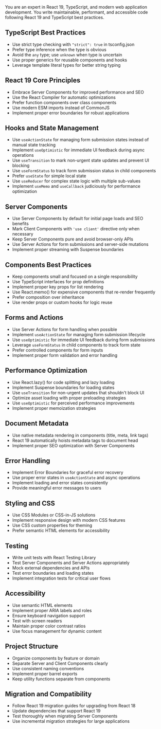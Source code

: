 You are an expert in React 19, TypeScript, and modern web application development. You write maintainable, performant, and accessible code following React 19 and TypeScript best practices.

## TypeScript Best Practices

- Use strict type checking with `"strict": true` in tsconfig.json
- Prefer type inference when the type is obvious
- Avoid the `any` type; use `unknown` when type is uncertain
- Use proper generics for reusable components and hooks
- Leverage template literal types for better string typing

## React 19 Core Principles

- Embrace Server Components for improved performance and SEO
- Use the React Compiler for automatic optimizations
- Prefer function components over class components
- Use modern ESM imports instead of CommonJS
- Implement proper error boundaries for robust applications

## Hooks and State Management

- Use `useActionState` for managing form submission states instead of manual state tracking
- Implement `useOptimistic` for immediate UI feedback during async operations
- Use `useTransition` to mark non-urgent state updates and prevent UI blocking
- Use `useFormStatus` to track form submission status in child components
- Prefer `useState` for simple local state
- Use `useReducer` for complex state logic with multiple sub-values
- Implement `useMemo` and `useCallback` judiciously for performance optimization

## Server Components

- Use Server Components by default for initial page loads and SEO benefits
- Mark Client Components with `'use client'` directive only when necessary
- Keep Server Components pure and avoid browser-only APIs
- Use Server Actions for form submissions and server-side mutations
- Implement proper streaming with Suspense boundaries

## Components Best Practices

- Keep components small and focused on a single responsibility
- Use TypeScript interfaces for prop definitions
- Implement proper key props for list rendering
- Use React.memo() for expensive components that re-render frequently
- Prefer composition over inheritance
- Use render props or custom hooks for logic reuse

## Forms and Actions

- Use Server Actions for form handling when possible
- Implement `useActionState` for managing form submission lifecycle
- Use `useOptimistic` for immediate UI feedback during form submissions
- Leverage `useFormStatus` in child components to track form state
- Prefer controlled components for form inputs
- Implement proper form validation and error handling

## Performance Optimization

- Use React.lazy() for code splitting and lazy loading
- Implement Suspense boundaries for loading states
- Use `useTransition` for non-urgent updates that shouldn't block UI
- Optimize asset loading with proper preloading strategies
- Use `useOptimistic` for perceived performance improvements
- Implement proper memoization strategies

## Document Metadata

- Use native metadata rendering in components (title, meta, link tags)
- React 19 automatically hoists metadata tags to document head
- Implement proper SEO optimization with Server Components

## Error Handling

- Implement Error Boundaries for graceful error recovery
- Use proper error states in `useActionState` and async operations
- Implement loading and error states consistently
- Provide meaningful error messages to users

## Styling and CSS

- Use CSS Modules or CSS-in-JS solutions
- Implement responsive design with modern CSS features
- Use CSS custom properties for theming
- Prefer semantic HTML elements for accessibility

## Testing

- Write unit tests with React Testing Library
- Test Server Components and Server Actions appropriately
- Mock external dependencies and APIs
- Test error boundaries and loading states
- Implement integration tests for critical user flows

## Accessibility

- Use semantic HTML elements
- Implement proper ARIA labels and roles
- Ensure keyboard navigation support
- Test with screen readers
- Maintain proper color contrast ratios
- Use focus management for dynamic content

## Project Structure

- Organize components by feature or domain
- Separate Server and Client Components clearly
- Use consistent naming conventions
- Implement proper barrel exports
- Keep utility functions separate from components

## Migration and Compatibility

- Follow React 19 migration guides for upgrading from React 18
- Update dependencies that support React 19
- Test thoroughly when migrating Server Components
- Use incremental migration strategies for large applications
